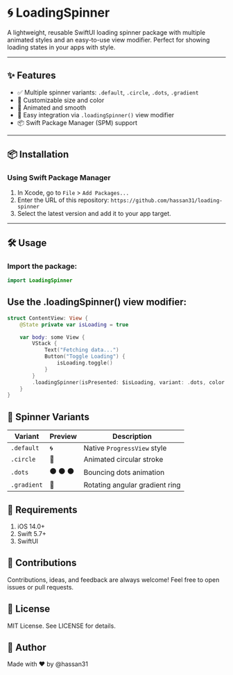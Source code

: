# 🌀 LoadingSpinner

A lightweight, reusable SwiftUI loading spinner package with multiple animated styles and an easy-to-use view modifier. Perfect for showing loading states in your apps with style.

---

## ✨ Features

- ✅ Multiple spinner variants: `.default`, `.circle`, `.dots`, `.gradient`
- 🎨 Customizable size and color
- 🔁 Animated and smooth
- 🧩 Easy integration via `.loadingSpinner()` view modifier
- 📦 Swift Package Manager (SPM) support

---

## 📦 Installation

### Using Swift Package Manager

1. In Xcode, go to `File` > `Add Packages...`
2. Enter the URL of this repository: `https://github.com/hassan31/loading-spinner`
3. Select the latest version and add it to your app target.

---

## 🛠 Usage

### Import the package:

```swift
import LoadingSpinner
```

## Use the .loadingSpinner() view modifier:

```swift
struct ContentView: View {
    @State private var isLoading = true

    var body: some View {
        VStack {
            Text("Fetching data...")
            Button("Toggle Loading") {
                isLoading.toggle()
            }
        }
        .loadingSpinner(isPresented: $isLoading, variant: .dots, color: .purple, size: 40)
    }
}
```

## 🧪 Spinner Variants

| Variant       | Preview                     | Description                    |
|---------------|-----------------------------|--------------------------------|
| `.default`    | 🌀                          | Native `ProgressView` style    |
| `.circle`     | 🔵                          | Animated circular stroke       |
| `.dots`       | ⚫ ⚫ ⚫                      | Bouncing dots animation        |
| `.gradient`   | 🎨                          | Rotating angular gradient ring |

## 📱 Requirements

1. iOS 14.0+
2. Swift 5.7+
3. SwiftUI

## 🙌 Contributions

Contributions, ideas, and feedback are always welcome! Feel free to open issues or pull requests.

## 📄 License

MIT License. See LICENSE for details.

## 🔗 Author

Made with ❤️ by @hassan31
